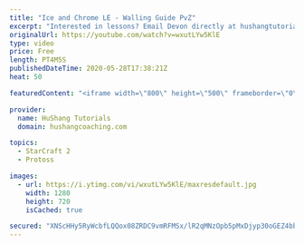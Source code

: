 ```yaml
---
title: "Ice and Chrome LE - Walling Guide PvZ"
excerpt: "Interested in lessons? Email Devon directly at hushangtutorials@outlook.com ------------------------------------------------------------------------------------------------------- Want to support HuShang Tutorials directly? Patreon is a website where you can contribute a monthly donation that will help"
originalUrl: https://youtube.com/watch?v=wxutLYw5KlE
type: video
price: Free
length: PT4M5S
publishedDateTime: 2020-05-28T17:38:21Z
heat: 50

featuredContent: "<iframe width=\"800\" height=\"500\" frameborder=\"0\" src=\"https://www.youtube.com/embed/wxutLYw5KlE\" allow=\"accelerometer; autoplay; encrypted-media; gyroscope; picture-in-picture\" allowfullscreen></iframe>"

provider:
  name: HuShang Tutorials
  domain: hushangcoaching.com

topics:
  - StarCraft 2
  - Protoss

images:
  - url: https://i.ytimg.com/vi/wxutLYw5KlE/maxresdefault.jpg
    width: 1280
    height: 720
    isCached: true

secured: "XNScHHy5RyWcbfLQQox08ZRDC9vmRFMSx/lR2qMNzOpb5pMxDjyp30oGEZ4bbehG/Xse/W9Ht0OnzeebpuEhyoc7e4g5GZN40Yvhhe+NE9CnM90suViyEif4Uv9IUYC86yGBfBENojj4pIlTRZyLlpqeG91SRhUUq5QusgnMb3ammvoYACjZCftNARmYmUySpGNZd/P5taUgpriQWIzAWSK74wDMCNb9RR2uZ7QPVaPVEX1QvdLskOZt3xbISROi/hOEZYIJo0jU/fNiSNTOs4NqgtFxiaWs/jSvwz+DmYPI5GwZB5nXmcdxMo/bowGi14kRKcX6ZB8R6l0GZqKErIV/o3nnHkKeY+i+qqldyEqqnutSVpSY8OODH82ioK+2uIwY/l/9dqETNLL3KsXGSGSXG6wb3TJNp1gfRsHAPYg=;d5T2qXpgmVYNJH7b/lsRsg=="
---
```


